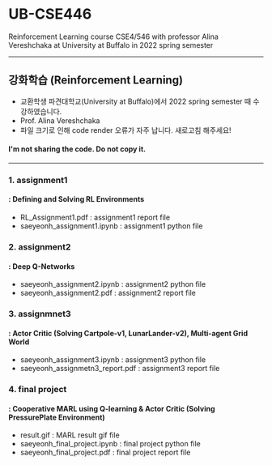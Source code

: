 # UB-CSE446
Reinforcement Learning course CSE4/546 with professor Alina Vereshchaka at University at Buffalo in 2022 spring semester 

-----------
## 강화학습 (Reinforcement Learning)
- 교환학생 파견대학교(University at Buffalo)에서 2022 spring semester 때 수강하였습니다. 
- Prof. Alina Vereshchaka
- 파일 크기로 인해 code render 오류가 자주 납니다. 새로고침 해주세요!
#### I'm not sharing the code. Do not copy it. 
-----------
### 1. assignment1 
#### : Defining and Solving RL Environments
- RL_Assignment1.pdf : assignment1 report file 
- saeyeonh_assignment1.ipynb : assignment1 python file 

### 2. assignment2 
#### : Deep Q-Networks
- saeyeonh_assignment2.ipynb : assignment2 python file 
- saeyeonh_assignment2.pdf : assignment2 report file

### 3. assignmnet3 
#### : Actor Critic (Solving Cartpole-v1, LunarLander-v2), Multi-agent Grid World 
- saeyeonh_assignment3.ipynb : assignment3 python file 
- saeyeonh_assignmetn3_report.pdf : assignment3 report file 

### 4. final project 
#### : Cooperative MARL using Q-learning & Actor Critic (Solving PressurePlate Environment) 
- result.gif : MARL result gif file 
- saeyeonh_final_project.ipynb : final project python file 
- saeyeonh_final_project.pdf : final project report file 
